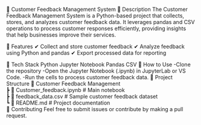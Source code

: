 📌 Customer Feedback Management System
🔹 Description
The Customer Feedback Management System is a Python-based project that collects, stores, and analyzes customer feedback data. It leverages pandas and CSV operations to process customer responses efficiently, providing insights that help businesses improve their services.

🔹 Features
✔ Collect and store customer feedback
✔ Analyze feedback using Python and pandas
✔ Export processed data for reporting

🔹 Tech Stack
Python
Jupyter Notebook
Pandas
CSV
🔹 How to Use
-Clone the repository
-Open the Jupyter Notebook (.ipynb) in JupyterLab or VS Code.
-Run the cells to process customer feedback data.
🔹 Project Structure
📂 Customer Feedback Management  
 ┣ 📜 Customer_feedback.ipynb  # Main notebook  
 ┣ 📜 feedback_data.csv  # Sample customer feedback dataset  
 ┗ 📜 README.md  # Project documentation  
🔹 Contributing
Feel free to submit issues or contribute by making a pull request.
